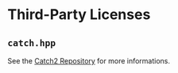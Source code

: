 # Third-Party Licenses

## `catch.hpp`

See the [Catch2 Repository](https://github.com/catchorg/Catch2) for more informations.
